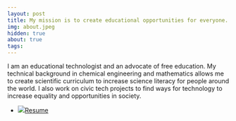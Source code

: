 ```yaml
---
layout: post
title: My mission is to create educational opportunities for everyone.
img: about.jpeg
hidden: true
about: true
tags:
---
```


 I am an educational technologist and an advocate of free education. My technical background in chemical engineering and mathematics allows me to create scientific curriculum to increase science literacy for people around the world. I also work on civic tech projects to find ways for technology to increase equality and opportunities in society.

<ul class="tags">
    <li id="resume"><a href="{{site.baseurl}}/assets/resume.pdf" target="_blank"><img src="https://upload.wikimedia.org/wikipedia/commons/2/2a/Noun_Project_PDF_icon_117327_cc.svg">Resume</a></li>
</ul>
